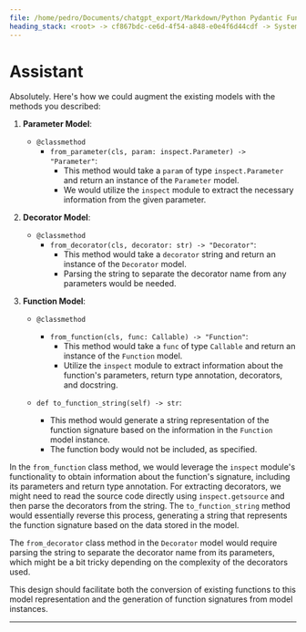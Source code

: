 ```yaml
---
file: /home/pedro/Documents/chatgpt_export/Markdown/Python Pydantic Function Model.md
heading_stack: <root> -> cf867bdc-ce6d-4f54-a848-e0e4f6d44cdf -> System -> 91080ce5-00bf-4674-a64f-dc1e193d3e94 -> System -> aaa22ff6-5b63-47f8-a421-d103fde86bf6 -> User -> 6eea2fad-31d7-4371-9661-3134c9e59824 -> Assistant -> aaa285e0-3b94-44f3-bf5d-9f8323e72c18 -> User -> a531ea06-a8e3-410c-8fef-a7bfacc3c49a -> Assistant
---
```

# Assistant

Absolutely. Here's how we could augment the existing models with the methods you described:

1. **Parameter Model**:
   - `@classmethod`
     - `from_parameter(cls, param: inspect.Parameter) -> "Parameter"`:
       - This method would take a `param` of type `inspect.Parameter` and return an instance of the `Parameter` model.
       - We would utilize the `inspect` module to extract the necessary information from the given parameter.

2. **Decorator Model**:
   - `@classmethod`
     - `from_decorator(cls, decorator: str) -> "Decorator"`:
       - This method would take a `decorator` string and return an instance of the `Decorator` model.
       - Parsing the string to separate the decorator name from any parameters would be needed.

3. **Function Model**:
   - `@classmethod`
     - `from_function(cls, func: Callable) -> "Function"`:
       - This method would take a `func` of type `Callable` and return an instance of the `Function` model.
       - Utilize the `inspect` module to extract information about the function's parameters, return type annotation, decorators, and docstring.
   
   - `def to_function_string(self) -> str`:
     - This method would generate a string representation of the function signature based on the information in the `Function` model instance.
     - The function body would not be included, as specified.

In the `from_function` class method, we would leverage the `inspect` module's functionality to obtain information about the function's signature, including its parameters and return type annotation. For extracting decorators, we might need to read the source code directly using `inspect.getsource` and then parse the decorators from the string. The `to_function_string` method would essentially reverse this process, generating a string that represents the function signature based on the data stored in the model.

The `from_decorator` class method in the `Decorator` model would require parsing the string to separate the decorator name from its parameters, which might be a bit tricky depending on the complexity of the decorators used.

This design should facilitate both the conversion of existing functions to this model representation and the generation of function signatures from model instances.

---
